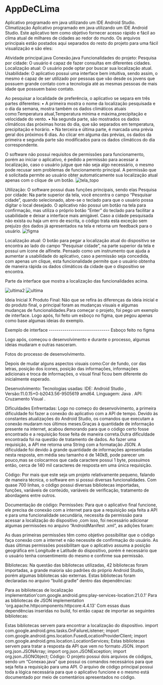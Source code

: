 # AppDeCLima
Aplicativo programado em java utilizando um IDE Android Studio.
Climatização
Aplicativo programado em java utilizando um IDE Android Studio.
Este aplicativo tem como objetivo fornecer acesso rápido e fácil ao clima atual de milhares de cidades ao redor do mundo.
Os arquivos principais estão postados aqui separados do resto do projeto para uma fácil visualização e são eles:

Atividade principal.java
Conexão.java
Funcionalidades do projeto:
Pesquisa por cidade: O usuário é capaz de fazer consultas em diferentes cidades.
Localização atual: O usuário pode optar por buscar sua localização atual.
Usabilidade:
O aplicativo possui uma interface bem intuitiva, sendo assim, o mesmo é capaz de ser utilizado por pessoas que vão desde os jovens que possuem grande contato com a tecnologia até as mesmas pessoas de mais idade que possuem baixo contato.

Ao pesquisar a localidade de preferência, o aplicativo se separa em três partes diferentes:
• A primeira mostra o nome da localização pesquisada e o dia da semana, mostra também os dados climáticos atuais como:Temperatura atual,Temperatura mínima e máxima,precipitação e velocidade do vento.
• Na segunda parte, são mostrados os dados climáticos das próximas horas do dia, que são separados em temperatura, precipitação e horário.
• Na terceira e última parte, é marcada uma prévia geral dos próximos 6 dias. Ao clicar em alguma das prévias, os dados da primeira e segunda parte são modificados para os dados climáticos do dia correspondente.

O software não possui requisitos de permissões para funcionamento, porém ao iniciar o aplicativo, é pedido a permissão para acessar a localização, caso o usuário julgue que não seja algo necessário, o mesmo pode recusar sem problemas de funcionamento principal. A permissão que é solicitada permite ao usuário obter automaticamente sua localização atual apenas com o clique de um botão.
![tela_topo](https://github.com/user-attachments/assets/18d0f078-cc6f-4c21-ba01-6f15f18bb4ec)

Utilização:
O software possui duas funções principais, sendo elas Pesquisa por cidade: Na parte superior da tela, você encontra o campo “Pesquisar cidade”, quando selecionado, abre-se o teclado para que o usuário possa digitar o local desejado. O aplicativo não possui um botão na tela para confirmação, mas utiliza o próprio botão “Enter” do teclado para facilitar a usabilidade e deixar a interface mais amigável.
Caso a cidade pesquisada não exista ou haja um erro de escrita, o código trata esta exceção sem prejuízo dos dados já apresentados na tela e retorna um feedback para o usuário.
![figma](https://github.com/user-attachments/assets/3b366ec8-7282-4fbf-9e8d-b746e95a033c)

Localização atual: O botão para pegar a localização atual do dispositivo se encontra ao lado do campo “Pesquisar cidade”, na parte superior da tela e possui um ícone de alfinete.
Pensado como um instrumento que ajuda a aumentar a usabilidade do aplicativo, caso a permissão seja concedida, com apenas um clique, esta funcionalidade permite que o usuário obtenha de maneira rápida os dados climáticos da cidade que o dispositivo se encontra.

Parte da interface que mostra a localização das funcionalidades acima.

![ultima2](https://github.com/user-attachments/assets/5c9fdee1-2121-4899-ae37-9cc574721c54)
![ultima](https://github.com/user-attachments/assets/819cf47e-a15d-44ae-82ce-5eb5ea37ebe3)

Ideia Inicial X Produto Final:
Não que se refira às diferenças da ideia inicial e do produto final, o principal foram as mudanças visuais e algumas mudanças de funcionalidades.Para começar o projeto, foi pego um exemplo de interface.
Logo após, foi feito um esboço no figma, que pegou apenas como base algumas ideias do exemplo.

Exemplo de interface ------------------------------- Esboço feito no figma

Logo após, começou o desenvolvimento e durante o processo, algumas ideias mudaram e outras nasceram.

Fotos do processo de desenvolvimento.

Depois de mudar alguns aspectos visuais como:Cor de fundo, cor das letras, posição dos ícones, posição das informações, informações adicionais e troca de informações, o visual final ficou bem diferente do inicialmente esperado.


Desenvolvimento:
Tecnologias usadas:
IDE: Android Studio , Versão:11.0.15+0-b2043.56-9505619 amd64.
Linguagem: Java .
API: Cruzamento Visual .

Dificuldades Enfrentadas:
Logo no começo do desenvolvimento, a primeira dificuldade foi fazer a conexão do aplicativo com a API de tempo. Devido às constantes atualizações do Android Studio, os comandos que executam a conexão mudaram nos últimos meses.Graças à quantidade de informação presente na internet, acabou demorando para que o código certo fosse encontrado e a requisição fosse feita de maneira correta.Outra dificuldade encontrada foi na questão de tratamento de dados. Ao fazer uma requisição, a API me retorna uma String com a formatação JSON. A dificuldade foi devido à grande quantidade de informações apresentadas nesta resposta, em média seu tamanho é de 140kB, pode parecer um pouco,mas se colocarmos que cada caractere possui 1 byte, possuímos então, cerca de 140 mil caracteres de resposta em uma única requisição.

Código:
Por mais que este seja um projeto relativamente pequeno, falando de maneira técnica, o software em si possui diversas funcionalidades. Com quase 700 linhas, o código possui diversas bibliotecas importadas, funções, variáveis ​​de conteúdo, variáveis ​​de verificação, tratamento de abordagens entre outros.

Documentação de código:
Permissões:
Para que o aplicativo final funcione, ele precisa de conexão com a internet para que a requisição seja feita a API e para uma funcionalidade secundária, necessita da permissão para acessar a localização do dispositivo ,com isso, foi necessário adicionar algumas permissões no arquivo “AndroidManifest .xml”, as adições foram:
<uses-permission android:name="android.permission.ACCESS_NETWORK_STATE"/>
<uses-permission android:name="android.permission.INTERNET"/>
<uses-permission android:name="android.permission.ACCESS_COARSE_LOCATION" />
<uses-permission android:name=android.permission.ACCESS_FINE_LOCATION/>

As duas primeiras permissões têm como objetivo possibilitar que o código faça conexão com a internet e não necessite de confirmação do usuário. As duas últimas permissões possibilitam que o aplicativo assuma a posição geográfica em Longitude e Latitude do dispositivo, porém é necessário que o usuário tenha consentimento do mesmo e confirme sua permissão.

Bibliotecas:
Na questão das bibliotecas utilizadas, 42 bibliotecas foram importadas, a grande maioria são padrões do próprio Android Studio, porém algumas bibliotecas são externas. Estas bibliotecas foram declaradas no arquivo “build.gradle” dentro das dependências:

Para as bibliotecas de localização
implementation'com.google.android.gms:play-services-location:21.0.1'
Para as bibliotecas de JSON
implementation 'org.apache.httpcomponents:httpcore:4.4.13'
Com essas duas dependências inseridas no build, foi então capaz de importar as seguintes bibliotecas:

Estas bibliotecas servem para encontrar a localização do dispositivo.
import com.google.android.gms.tasks.OnFailureListener;
import com.google.android.gms.location.FusedLocationProviderClient;
import com.google.android.gms.location.LocationServices;
Estas bibliotecas servem para tratar a resposta da API que vem no formato JSON.
import org.json.JSONArray;
import org.json.JSONException;
import org.json.JSONObject;
Código:
O projeto possui dois arquivos de códigos, sendo um “Conexao.java” que possui os comandos necessários para que seja feita a requisição para uma API. O arquivo de código principal possui toda a lógica necessária para que o aplicativo funcione e o mesmo está documentado por meio de comentários apresentados no código.
